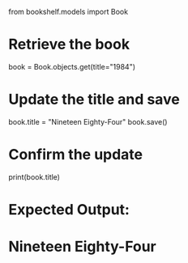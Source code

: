 from bookshelf.models import Book

# Retrieve the book
book = Book.objects.get(title="1984")

# Update the title and save
book.title = "Nineteen Eighty-Four"
book.save()

# Confirm the update
print(book.title)

# Expected Output:
# Nineteen Eighty-Four
